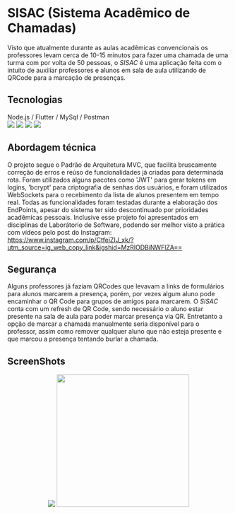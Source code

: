 # SISAC (Sistema Acadêmico de Chamadas)
Visto que atualmente durante as aulas acadêmicas convencionais os professores levam cerca de 10-15 minutos para fazer uma chamada de uma turma com por volta de 50 pessoas, o *SISAC* é uma aplicação feita com o intuito de auxiliar professores e alunos em sala de aula utilizando de QRCode para a marcação de presenças. 

## Tecnologias
Node.js /   Flutter   /  MySql  /   Postman  <br>
 <img src="https://skillicons.dev/icons?i=nodejs" /> <img src="https://skillicons.dev/icons?i=flutter" /> <img src="https://skillicons.dev/icons?i=mysql" /> <img src="https://skillicons.dev/icons?i=postman" />

## Abordagem técnica
O projeto segue o Padrão de Arquitetura MVC, que facilita bruscamente correção de erros e reúso de funcionalidades já criadas para determinada rota. Foram utilizados alguns pacotes como 'JWT' para gerar tokens em logins, 'bcrypt' para criptografia de senhas dos usuários, e foram utilizados WebSockets para o recebimento da lista de alunos presentem em tempo real. Todas as funcionalidades foram testadas durante a elaboração dos EndPoints, apesar do sistema ter sido descontinuado por prioridades acadêmicas pessoais. Inclusive esse projeto foi apresentados em disciplinas de Laborátorio de Software, podendo ser melhor visto a prática com vídeos pelo post do Instagram: https://www.instagram.com/p/CtfeiZIJ_xk/?utm_source=ig_web_copy_link&igshid=MzRlODBiNWFlZA== 

## Segurança
Alguns professores já faziam QRCodes que levavam a links de formulários para alunos marcarem a presença, porém, por vezes algum aluno pode encaminhar o QR Code para grupos de amigos para marcarem. O *SISAC* conta com um refresh de QR Code, sendo necessário o aluno estar presente na sala de aula para poder marcar presença via QR.
Entretanto a opção de marcar a chamada manualmente seria disponível para o professor, assim como remover qualquer aluno que não esteja presente e que marcou a presença tentando burlar a chamada.
## ScreenShots

<div align="center">
<img src="https://github.com/gustavo-mv/SISAC-Nodejs/assets/47462562/9aae17bf-c4bd-4a23-9862-66db256b23d0">
<img src="https://github.com/gustavo-mv/SISAC-Nodejs/assets/47462562/0dfbdbfa-459c-4f57-9d45-f0927dd854a5" width = "300px">
</div>

